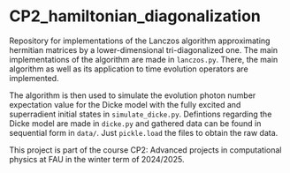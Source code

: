 # CP2_hamiltonian_diagonalization

Repository for implementations of the Lanczos algorithm approximating hermitian matrices by a lower-dimensional tri-diagonalized one.
The main implementations of the algorithm are made in `lanczos.py`.
There, the main algorithm as well as its application to time evolution operators are implemented.

The algorithm is then used to simulate the evolution photon number expectation value for the Dicke model with the fully excited and superradient initial states in `simulate_dicke.py`.
Defintions regarding the Dicke model are made in `dicke.py` and gathered data can be found in sequential form in `data/`.
Just `pickle.load` the files to obtain the raw data.

This project is part of the course CP2: Advanced projects in computational physics at FAU in the winter term of 2024/2025.
